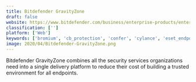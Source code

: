 ```yaml
---
title: Bitdefender GravityZone
draft: false 
website: https://www.bitdefender.com/business/enterprise-products/enterprise-security.html
classification: ['']
platform: ['Web']
keywords: ['bromium', 'cb_protection', 'confer', 'cylance', 'eset_endpoint_security', 'heat_software', 'kaspersky_endpoint_protection', 'kaspersky_endpoint_security', 'norton', 'panda_security', 'qualys', 'tanium', 'trend_micro_endpoint_security', 'tripwire_enterprise', 'webroot_endpoint_protection', 'insightidr', 'ngrok']
image: 2020/04/Bitdefender-GravityZone.png
---
```

Bitdefender GravityZone combines all the security services organizations need into a single delivery platform to reduce their cost of building a trusted environment for all endpoints.